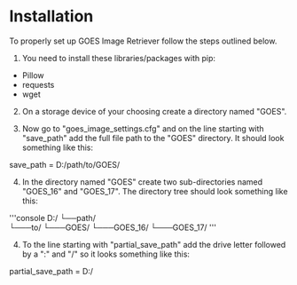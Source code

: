 <h1>Installation</h1>

To properly set up GOES Image Retriever follow the steps outlined below.

1. You need to install these libraries/packages with pip:
- Pillow
- requests
- wget

2. On a storage device of your choosing create a directory named "GOES".

3. Now go to "goes_image_settings.cfg" and on the line starting with "save_path" add the full file path to the "GOES" directory.
It should look something like this:

save_path = D:/path/to/GOES/

4. In the directory named "GOES" create two sub-directories named "GOES_16" and "GOES_17".
The directory tree should look something like this:

'''console
D:/
└──path/   
   └───to/
       └───GOES/
           └───GOES_16/
           └───GOES_17/
'''

4. To the line starting with "partial_save_path" add the drive letter followed by a ":" and "/"
so it looks something like this:

partial_save_path = D:/